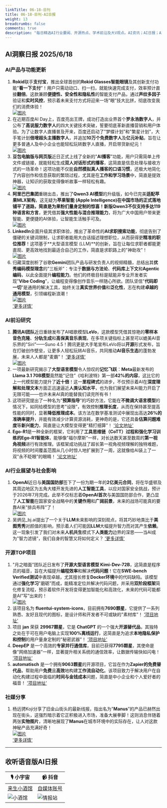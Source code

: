 ```yaml
---
linkTitle: 06-18-日刊
title: 06-18-日刊-AI日报
weight: 13
breadcrumbs: false
comments: true
description: "每日精选AI行业要闻、开源热点、学术前沿及大V观点。AI资讯；AI日报；AI知识库；AI教程；AI资讯日报；AI工具；AI Daily News 。1.  **Rokid**联手**支付宝**，推出全球首创的**Rokid Glasses智能眼镜**及其创新支付功能\"**看一下支付**”！用户只需动动口、扫"
---
```


## AI洞察日报 2025/6/18

### **AI产品与功能更新**
1.  **Rokid**联手**支付宝**，推出全球首创的**Rokid Glasses智能眼镜**及其创新支付功能"**看一下支付**”！用户只需动动口、扫一扫，就能快速完成支付，效率预计直接**翻倍**。这款兼顾**便捷性、安全性和隐私性**的智能支付产品，通过**声纹多因子**验证和**实时风控**，预示着未来支付方式将迎来一场"眼”技大比拼，彻底改变我们的消费体验！ <br/> [![图片](https://cdn.jsdmirror.com/gh/justlovemaki/imagehub@main/images/2025/07/news_01k024f4zmfx2syja305cyxeq4.avif)](https://cdn.jsdmirror.com/gh/justlovemaki/imagehub@main/images/2025/07/news_01k024f4zmfx2syja305cyxeq4.avif) <br/>
2.  在近期百度AI Day上，百度亮出王牌，成功打造出业界首个**罗永浩数字人**，并公布了**高说服力数字人**的四大关键技术突破，誓要彻底革新直播营销和用户体验。为了让数字人直播普及开来，百度还启动了"梦蝶计划”和"繁星计划”，大手笔计划**倍增超头主播数字人**，并追加**10万个免费数字人**及**亿元补贴**，旨在让更多普通人及中小企业也能轻松玩转数字人直播，开启带货新纪元！ <br/> [![图片](https://cdn.jsdmirror.com/gh/justlovemaki/imagehub@main/images/2025/07/news_01k024f8bvehmsbbwpdrt2tr20.avif)](https://cdn.jsdmirror.com/gh/justlovemaki/imagehub@main/images/2025/07/news_01k024f8bvehmsbbwpdrt2tr20.avif) <br/>
3.  **豆包电脑版与网页版**近日正式上线了全新的"**AI播客**”功能，用户只需简单上传文件或链接，就能轻松生成**双人对话形式的播客**，这简直是信息处理与接收方式的一场革命！这项功能不仅能**自然模拟真人播客的口语习惯**，还极大地简化了内容创作和信息获取的繁琐过程，尤其是在**工作和学习场景**中，简直是提效神器，让知识的获取变得像听故事一样轻松有趣。 <br/> [![图片](https://cdn.jsdmirror.com/gh/justlovemaki/imagehub@main/images/2025/07/news_01k024fpmqe33sjr7zyh9rjz77.avif)](https://cdn.jsdmirror.com/gh/justlovemaki/imagehub@main/images/2025/07/news_01k024fpmqe33sjr7zyh9rjz77.avif) <br/>
4.  **阿里巴巴集团**重磅出击，推出了**Qwen3 AI模型**的升级版，如今已完美**适配苹果MLX架构**，这无疑为**苹果智能 (Apple Intelligence)**在中国市场的正式落地铺平了道路，简直是为果粉们量身定制的惊喜！新版Qwen3不仅支持多达**119种语言和方言**，更凭借其**强大性能与混合推理能力**，将为广大中国用户带来更智能、更便捷的AI体验，让智能生活触手可及。 <br/> [![图片](https://cdn.jsdmirror.com/gh/justlovemaki/imagehub@main/images/2025/07/news_01k024fsjrfv28wn8d4x2fdqps.avif)](https://cdn.jsdmirror.com/gh/justlovemaki/imagehub@main/images/2025/07/news_01k024fsjrfv28wn8d4x2fdqps.avif) <br/>
5.  **LinkedIn**全面升级其求职体验，推出了革命性的**AI求职搜索功能**，彻底告别了僵硬的关键词限制，让求职者能用大白话描述理想职位，从而获得更**精准的职位推荐**！这项基于**大型语言模型 (LLM)**的创新，旨在让每位求职者都能更直观、更高效地找到最适合自己的工作，简直是求职路上的"神助攻”！ <br/> [![图片](https://cdn.jsdmirror.com/gh/justlovemaki/imagehub@main/images/2025/07/news_01k024fxmrefbrk0bvatcp5bfh.avif)](https://cdn.jsdmirror.com/gh/justlovemaki/imagehub@main/images/2025/07/news_01k024fxmrefbrk0bvatcp5bfh.avif) <br/>
6.  归藏深度剖析了谷歌**Gemini**团队产品与研发负责人的视频精髓，总结出其**优秀编码模型理念**的"三板斧”：专注于**数据与方法论**、**代码库上下文**和**Agentic编码**，以此全面提升**编程能力**。他们的终极目标是赋能非专业开发者实现"**Vibe Coding**”，让编程变得像创作音乐一样随心所欲。团队坚信"**代码即一切**”是通用的解决工具，始终关注**真实世界价值**和**泛化性**，志在构建**卓越的通用模型**，引领编程新浪潮！
    <br/> [![图片](https://cdnv2.ruguoapp.com/Ft-r8n03xds6ol7MmcJzdwcp0XsAv3.png)](https://cdnv2.ruguoapp.com/Ft-r8n03xds6ol7MmcJzdwcp0XsAv3.png) <br/> ['更多详情'](https://m.okjike.com/originalPosts/6850ec3d823f9a946aa25c94)

### **AI前沿研究**
1.  **腾讯AI团队**近日重磅发布了AI唱歌模型**LeVo**，这款模型凭借其惊艳的**零样本音色克隆**、**分轨生成**和**高保真音乐表现**，在多项关键指标上甚至可以媲美AI音乐界的"Siri”——Suno 4.5！腾讯更是大手笔宣布LeVo将以**开源**形式发布，旨在打破创作壁垒，让更多人轻松玩转AI音乐，共同推动**AI音乐生态**的蓬勃发展，未来人人都是"麦霸”！ ['更多详情'](https://levo-demo.github.io/) <br/> [![图片](https://cdn.jsdmirror.com/gh/justlovemaki/imagehub@main/images/2025/07/news_01k024g0rae9ks60tcyamxvn49.avif)](https://cdn.jsdmirror.com/gh/justlovemaki/imagehub@main/images/2025/07/news_01k024g0rae9ks60tcyamxvn49.avif) <br/>
2.  一项最新研究揭示了**大型语言模型**令人惊叹的**记忆飞跃**：**Meta**最新发布的**Llama 3.1 70B模型**竟然能"记住”《哈利波特》第一部**42%的内容**，这比它的上一代模型能力提升了**近十倍**！这一**里程碑式**的进步，不仅预示着AI在**深度理解和处理文本**方面正迅速逼近**人类认知水平**，也为我们展望未来AI能力开启了无限可能——也许未来AI真的能替我们读完所有书！ 
3.  这项研究提出了一种名为"**预算指导**”的巧妙方法，它能在**不微调大语言模型**的情况下，如同给模型的思考"设限”，有效控制**推理长度**，从而在保持甚至提高性能的同时，显著**降低推理成本**。该方法在数学基准测试中展现出高达**26%的准确率提升**，并能有效减少计算资源消耗，更神奇的是，它还具备**估算问题难度**等**新兴能力**，简直是让大模型变得更"精打细算”！ ['论文地址'](https://arxiv.org/abs/2506.13752)
4.  **Ego-R1**是一种全新的框架，它利用了**工具思维链（CoTT）**过程和强化学习训练的**Ego-R1智能体**，能够像"福尔摩斯”一样，对长达数天甚至数周的**第一视角视频**进行有效推理。该框架成功挑战了超长第一视角视频理解的独特难题，将视频的时间覆盖范围从几小时惊人地扩展到了一周，这就像给AI装上了一双"永不眨眼”的眼睛！ ['论文地址'](https://arxiv.org/abs/2506.13654)

### **AI行业展望与社会影响**
1.  **OpenAI**近日与**美国国防部**签下了一份为期一年的**2亿美元合同**，将在华盛顿及其周边地区为五角大楼开发先进的**人工智能工具**，以应对国家安全挑战，预计于2026年7月完成。此举不仅标志着**OpenAI首次**与美国国防部合作，更凸显了**人工智能**在国家安全战略中的**关键作用**和**广阔前景**，未来的战场可能真的要靠AI来"排兵布阵”了！ <br/> [![图片](https://cdn.jsdmirror.com/gh/justlovemaki/imagehub@main/images/2025/07/news_01k024g4pge2kv79adane7n7bh.avif)](https://cdn.jsdmirror.com/gh/justlovemaki/imagehub@main/images/2025/07/news_01k024g4pge2kv79adane7n7bh.avif) <br/>
2.  吴炳见_bj.ai提出了一个关于**LLM**未来影响的深刻观点，将其巧妙地类比于**美图秀秀**对颜值的影响，预示着人们可能因**LLM**大幅提升智力而对其产生**依赖**。这一现象引发了我们对未来**人机共生**模式下**人类能力**边界的深思——当AI成为"智力滤镜”，我们自身的智慧又将如何定义？ ['更多详情'](https://m.okjike.com/originalPosts/685105bccdf8310046e89d4c)

### **开源TOP项目**
1.  "月之暗面”团队近日发布了**开源大型语言模型 Kimi-Dev-72B**，这简直是程序员的福音，旨在大幅提升**编程效率**和解决**代码问题**！它在**SWE-bench Verified测试**中表现卓越，尤其擅长修复**Docker环境**中的代码缺陷。该模型通过**强化学习**"磨砺”而成，能精准定位并解决代码问题，并采用**双阶段框架**简化修复流程，预示着软件开发将变得更加智能化和高效化，未来的代码可能都是AI"写”出来的！ <br/> [![图片](https://cdn.jsdmirror.com/gh/justlovemaki/imagehub@main/images/2025/07/news_01k024g7tef4wb4x54qzqgtt36.avif)](https://cdn.jsdmirror.com/gh/justlovemaki/imagehub@main/images/2025/07/news_01k024g7tef4wb4x54qzqgtt36.avif) <br/>
2.  该项目名为 **fluentui-system-icons**，目前拥有**7690颗星**，它提供了一系列熟悉、友好且现代的图标，是设计师和开发者不可或缺的"素材库”！ ['项目地址'](https://github.com/microsoft/fluentui-system-icons)
3.  项目 **jan** 荣获 **29967颗星**，它是 **ChatGPT** 的一个强大**开源替代品**，其独特之处在于可在用户电脑上实现**100%离线运行**，这简直是为追求**本地隐私保护和控制**的用户量身定制的"秘密武器”！ ['项目地址'](https://github.com/menloresearch/jan)
4.  **DeepEP** 是一个高效的**专家并行通信库**，目前已获得**7795颗星**，其使命是像"网络加速器”一样，显著提升相关系统的通信效率，让数据传输快如闪电！ ['项目地址'](https://github.com/deepseek-ai/DeepEP)
5.  **automatisch** 是一个拥有**9063颗星**的开源项目，它旨在作为**Zapier的免费替代品**，帮助用户**免费**且**高效**地构建**工作流自动化**。该项目致力于解决用户在自动化构建过程中面临的**时间与金钱成本**问题，简直是中小企业和个人爱好者的福音！ ['项目地址'](https://github.com/automatisch/automatisch)

### **社媒分享**
1.  杨远骋Koji分享了旧金山街头的最新线报，指出名为"**Manus**”的产品已赫然出现在街头，这强烈暗示着它正积极进入市场，准备大展拳脚！这则消息伴随着两张**实物图片**，清晰地展现了**Manus**在城市环境中的实际存在，让人对这款神秘产品充满好奇！
    <br/> [![图片](https://cdnv2.ruguoapp.com/FnpLiTZTVlHEzpuvpNxJa2xsCMsYv3.jpg)](https://cdnv2.ruguoapp.com/FnpLiTZTVlHEzpuvpNxJa2xsCMsYv3.jpg) <br/> ['更多详情'](https://m.okjike.com/originalPosts/685153bb823f9a946aa99d05)

---

## **收听语音版AI日报**

| 🎙️ **小宇宙** | 📹 **抖音** |
| --- | --- |
| [来生小酒馆](https://www.xiaoyuzhoufm.com/podcast/683c62b7c1ca9cf575a5030e)  |   [自媒体账号](https://www.douyin.com/user/MS4wLjABAAAAwpwqPQlu38sO38VyWgw9ZjDEnN4bMR5j8x111UxpseHR9DpB6-CveI5KRXOWuFwG)| 
| ![小酒馆](https://cdn.jsdmirror.com/gh/justlovemaki/imagehub@main/logo/f959f7984e9163fc50d3941d79a7f262.md.png) | ![情报站](https://cdn.jsdmirror.com/gh/justlovemaki/imagehub@main/logo/7fc30805eeb831e1e2baa3a240683ca3.md.png) |

​    

